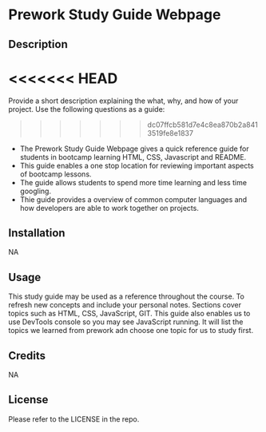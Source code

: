 # Prework Study Guide Webpage

## Description

<<<<<<< HEAD
=======
Provide a short description explaining the what, why, and how of your project. Use the following questions as a guide:

>>>>>>> dc07ffcb581d7e4c8ea870b2a8413519fe8e1837
- The Prework Study Guide Webpage gives a quick reference guide for students in bootcamp learning HTML, CSS, Javascript and README. 
- This guide enables a one stop location for reviewing important aspects of bootcamp lessons. 
- The guide allows students to spend more time learning and less time googling. 
- Thie guide provides a overview of common computer languages and how developers are able to work together on projects.



## Installation

NA

## Usage

This study guide may be used as a reference throughout the course. To refresh new concepts and include your personal notes. Sections cover topics such as HTML, CSS, JavaScript, GIT. This guide also enables us to use DevTools console so you may see JavaScript running. It will list the topics we learned from prework adn choose one topic for us to study first.

## Credits

NA

## License

Please refer to the LICENSE in the repo.